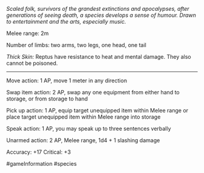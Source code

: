 *Scaled folk, survivors of the grandest extinctions and apocalypses, after generations of seeing death, a species develops a sense of humour. Drawn to entertainment and the arts, especially music.*

Melee range: 2m

Number of limbs: two arms, two legs, one head, one tail

*Thick Skin:* Reptus have resistance to heat and mental damage. They also cannot be poisoned.

---

Move action: 1 AP, move 1 meter in any direction

Swap item action: 2 AP, swap any one equipment from either hand to storage, or from storage to hand

Pick up action: 1 AP, equip target unequipped item within Melee range or place target unequipped item within Melee range into storage

Speak action: 1 AP, you may speak up to three sentences verbally

Unarmed action: 2 AP, Melee range, 1d4 + 1 slashing damage

Accuracy: +17
Critical: +3

#gameInformation #species